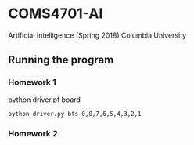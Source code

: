 # COMS4701-AI
Artificial Intelligence (Spring 2018) Columbia University

## Running the program
### Homework 1
python driver.pf <method> board
```
python driver.py bfs 0,8,7,6,5,4,3,2,1
```

### Homework 2

